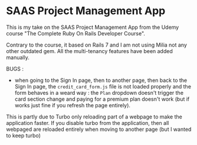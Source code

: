 # SAAS Project Management App

This is my take on the SAAS Project Management App from the Udemy course "The Complete Ruby On Rails Developer Course". 

Contrary to the course, it based on Rails 7 and I am not using Milia not any other outdated gem. 
All the multi-tenancy features have been added manually. 

BUGS : 
- when going to the Sign In page, then to another page, then back to the Sign In page, the `credit_card_form.js` file is not loaded properly and the form behaves in a weard way : the `Plan` dropdown doesn't trigger the card section change and paying for a premium plan doesn't work (but if works just fine if you refresh the page entirely).

This is partly due to Turbo only reloading part of a webpage to make the application faster. If you disable turbo from the application, then all webpaged are reloaded entirely when moving to another page (but I wanted to keep turbo)